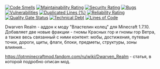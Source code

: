 [![Code Smells](https://sonarcloud.io/api/project_badges/measure?project=Hummel009_Dwarven-Realm&metric=code_smells)](https://sonarcloud.io/summary/overall?id=Hummel009_Dwarven-Realm)
[![Maintainability Rating](https://sonarcloud.io/api/project_badges/measure?project=Hummel009_Dwarven-Realm&metric=sqale_rating)](https://sonarcloud.io/summary/overall?id=Hummel009_Dwarven-Realm)
[![Security Rating](https://sonarcloud.io/api/project_badges/measure?project=Hummel009_Dwarven-Realm&metric=security_rating)](https://sonarcloud.io/summary/overall?id=Hummel009_Dwarven-Realm)
[![Bugs](https://sonarcloud.io/api/project_badges/measure?project=Hummel009_Dwarven-Realm&metric=bugs)](https://sonarcloud.io/summary/overall?id=Hummel009_Dwarven-Realm)
[![Vulnerabilities](https://sonarcloud.io/api/project_badges/measure?project=Hummel009_Dwarven-Realm&metric=vulnerabilities)](https://sonarcloud.io/summary/overall?id=Hummel009_Dwarven-Realm)
[![Duplicated Lines (%)](https://sonarcloud.io/api/project_badges/measure?project=Hummel009_Dwarven-Realm&metric=duplicated_lines_density)](https://sonarcloud.io/summary/overall?id=Hummel009_Dwarven-Realm)
[![Reliability Rating](https://sonarcloud.io/api/project_badges/measure?project=Hummel009_Dwarven-Realm&metric=reliability_rating)](https://sonarcloud.io/summary/overall?id=Hummel009_Dwarven-Realm)
[![Quality Gate Status](https://sonarcloud.io/api/project_badges/measure?project=Hummel009_Dwarven-Realm&metric=alert_status)](https://sonarcloud.io/summary/overall?id=Hummel009_Dwarven-Realm)
[![Technical Debt](https://sonarcloud.io/api/project_badges/measure?project=Hummel009_Dwarven-Realm&metric=sqale_index)](https://sonarcloud.io/summary/overall?id=Hummel009_Dwarven-Realm)
[![Lines of Code](https://sonarcloud.io/api/project_badges/measure?project=Hummel009_Dwarven-Realm&metric=ncloc)](https://sonarcloud.io/summary/overall?id=Hummel009_Dwarven-Realm)

Dwarven Realm - аддон к моду "Властелин колец" для Minecraft 1.7.10. Добавляет две новые фракции - гномы Красных гор и
гномы гор Ветра, а также весь связанный с ними контент: мобы, достижения, путевые точки, дороги, щиты, флаги, блоки,
предметы, структуры, зоны влияния...

https://lotrminecraftmod.fandom.com/ru/wiki/Dwarven_Realm - статья, в которой подробно описан мод.
